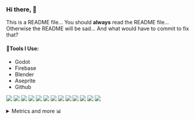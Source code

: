 
### Hi there, 👋
This is a README file... You should **always** read the README file... Otherwise the README will be sad... And what would have to commit to fix that?

#### 🔬Tools I Use:
- Godot
- Firebase
- Blender
- Aseprite
- Github


![](https://img.shields.io/badge/Godot-478CBF?style=for-the-badge&logo=godot%20engine&logoColor=white)
![](https://img.shields.io/badge/Aseprite-efefef?style=for-the-badge&logo=aseprite&logoColor=black)
![](https://img.shields.io/badge/blender-%23F5792A.svg?style=for-the-badge&logo=blender&logoColor=white)
![](https://img.shields.io/badge/firebase-ffca28?style=for-the-badge&logo=firebase&logoColor=black)
![](https://img.shields.io/badge/Visual_Studio_Code-0078D4?style=for-the-badge&logo=visual%20studio%20code&logoColor=white)
![](https://img.shields.io/badge/GitHub-100000?style=for-the-badge&logo=github&logoColor=white)
![](https://img.shields.io/badge/Postman-FF6C37?style=for-the-badge&logo=Postman&logoColor=white)
![](https://img.shields.io/badge/R-276dc3?style=for-the-badge&logo=r&logoColor=white)
![](https://img.shields.io/badge/Python-ffd43b?style=for-the-badge&logo=python&logoColor=black)
![](https://img.shields.io/badge/JavaScript-323330?style=for-the-badge&logo=javascript&logoColor=F7DF1E)
![](https://img.shields.io/badge/HTML5-E34F26?style=for-the-badge&logo=html5&logoColor=white)
![](https://img.shields.io/badge/CSS3-1572B6?style=for-the-badge&logo=css3&logoColor=white)
![](https://img.shields.io/badge/Node.js-339933?style=for-the-badge&logo=nodedotjs&logoColor=white)


<details>
  <summary>Metrics and more 📊</summary>
  
[![GitHub metrics](https://metrics.lecoq.io/joshpinto6?template=classic&introduction=1&base.indepth=false&introduction.title=true&config.timezone=America%2FNew_York)](https://micahlindley.com)
  
</details>
